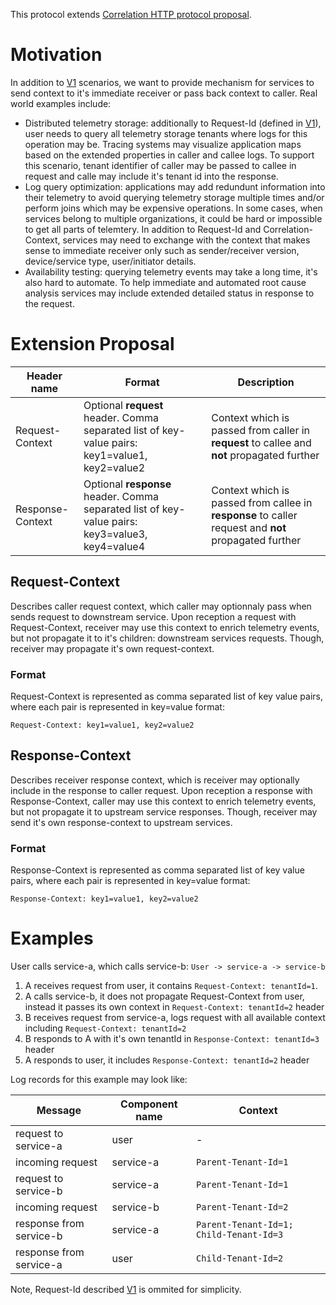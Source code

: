 This protocol extends [Correlation HTTP protocol proposal](https://github.com/lmolkova/correlation/blob/master/http_protocol_proposal_v1.md).

# Motivation
In addition to [V1](https://github.com/lmolkova/correlation/blob/master/http_protocol_proposal_v1.md) scenarios, we want to provide mechanism for services to send context to it's immediate receiver or pass back context to caller. Real world examples include:
* Distributed telemetry storage: additionally to Request-Id (defined in [V1](https://github.com/lmolkova/correlation/blob/master/http_protocol_proposal_v1.md)), user needs to query all telemetry storage tenants where logs for this operation may be. Tracing systems may visualize application maps based on the extended properties in caller and callee logs. To support this scenario, tenant identifier of caller may be passed to callee in request and calle may include it's tenant id into the response.
* Log query optimization: applications may add redundunt information into their telemetry to avoid querying telemetry storage multiple times and/or perform joins which may be expensive operations. In some cases, when services belong to multiple organizations, it could be hard or impossible to get all parts of telemtery. In addition to Request-Id and Correlation-Context, services may need to exchange with the context that makes sense to immediate receiver only such as sender/receiver version, device/service type, user/initiator details.
* Availability testing: querying telemetry events may take a long time, it's also hard to automate. To help immediate and automated root cause analysis services may include extended detailed status in response to the request.

# Extension Proposal 
| Header name           |  Format    | Description |
| ----------------------| ---------- | ---------- |
| Request-Context       | Optional **request** header. Comma separated list of key-value pairs: key1=value1, key2=value2 | Context which is passed from caller in **request** to callee  and **not** propagated further | 
| Response-Context      | Optional **response** header. Comma separated list of key-value pairs: key3=value3, key4=value4 | Context which is passed from callee in **response** to caller request and **not** propagated further | 

## Request-Context
Describes caller request context, which caller may optionnaly pass when sends request to downstream service. Upon reception a request with Request-Context, receiver may use this context to enrich telemetry events, but not propagate it to it's children: downstream services requests. Though, receiver may propagate it's own request-context.

### Format
Request-Context is represented as comma separated list of key value pairs, where each pair is represented in key=value format:

`Request-Context: key1=value1, key2=value2`

## Response-Context
Describes receiver response context, which is receiver may optionally include in the response to caller request. Upon reception a response with Response-Context, caller may use this context to enrich telemetry events, but not propagate it to upstream service responses. Though, receiver may send it's own response-context to upstream services.

### Format
Response-Context is represented as comma separated list of key value pairs, where each pair is represented in key=value format:

`Response-Context: key1=value1, key2=value2`

# Examples
User calls service-a, which calls service-b:
`User -> service-a -> service-b`

1. A receives request from user, it contains `Request-Context: tenantId=1`.
2. A calls service-b, it does not propagate Request-Context from user, instead it passes its own context in `Request-Context: tenantId=2` header
3. B receives request from service-a, logs request with all available context including `Request-Context: tenantId=2`
8. B responds to A with it's own tenantId in `Response-Context: tenantId=3` header
9. A responds to user, it includes `Response-Context: tenantId=2` header

Log records for this example may look like:

| Message  |  Component name | Context |
| ---------| --------------- | ------- |
| request to service-a | user | - |
| incoming request | service-a | `Parent-Tenant-Id=1` |
| request to service-b | service-a | `Parent-Tenant-Id=1` |
| incoming request | service-b | `Parent-Tenant-Id=2` |
| response from service-b | service-a | `Parent-Tenant-Id=1; Child-Tenant-Id=3` |
| response from service-a | user | `Child-Tenant-Id=2` |

Note, Request-Id described [V1](https://github.com/lmolkova/correlation/blob/master/http_protocol_proposal_v1.md) is ommited for simplicity.
